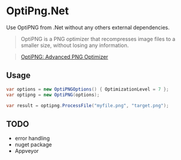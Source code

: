OptiPng.Net
============

Use OptiPNG from .Net without any others external dependencies.

> OptiPNG is a PNG optimizer that recompresses image files to a smaller size, without losing any information.

> [OptiPNG: Advanced PNG Optimizer](http://optipng.sourceforge.net/)


Usage
---------------------
```C#
var options = new OptiPNGOptions() { OptimizationLevel = 7 };
var optipng = new OptiPNG(options);

var result = optipng.ProcessFile("myfile.png", "target.png");
```

TODO
---------------------
 - error handling
 - nuget package
 - Appveyor